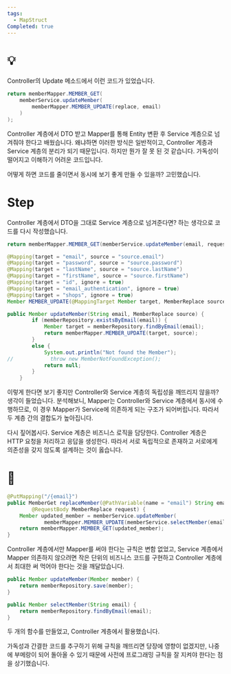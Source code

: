```yaml
---
tags:
  - MapStruct
Completed: true
---
```

# 💡

Controller의 Update 메소드에서 이런 코드가 있었습니다.

```java
return memberMapper.MEMBER_GET(
	memberService.updateMember(
		memberMapper.MEMBER_UPDATE(replace, email)
	)
);
```

Controller 계층에서 DTO 받고 Mapper를 통해 Entity 변환 후 Service 계층으로 넘겨줘야 한다고 배웠습니다. 왜냐하면 이러한 방식은 일반적이고, Controller 계층과 Service 계층의 분리가 되기 때문입니다. 하지만 뭔가 잘 못 된 것 같습니다. 가독성이 떨어지고 이해하기 어려운 코드입니다.

어떻게 하면 코드를 줄이면서 동시에 보기 좋게 만들 수 있을까? 고민했습니다.
# Step

Controller 계층에서 DTO을 그대로 Service 계층으로 넘겨준다면? 
하는 생각으로 코드를 다시 작성했습니다.

```java title:Controller
return memberMapper.MEMBER_GET(memberService.updateMember(email, request));
```

```java title:Mapper
@Mapping(target = "email", source = "source.email")  
@Mapping(target = "password", source = "source.password")  
@Mapping(target = "lastName", source = "source.lastName")  
@Mapping(target = "firstName", source = "source.firstName")  
@Mapping(target = "id", ignore = true)  
@Mapping(target = "email_authentication", ignore = true)  
@Mapping(target = "shops", ignore = true)  
Member MEMBER_UPDATE(@MappingTarget Member target, MemberReplace source);
```

```java title:Service
public Member updateMember(String email, MemberReplace source) {  
        if (memberRepository.existsByEmail(email)) {  
            Member target = memberRepository.findByEmail(email);  
            return memberMapper.MEMBER_UPDATE(target, source);  
        }  
        else {  
            System.out.println("Not found the Member");  
//            throw new MemberNotFoundException();  
            return null;  
        }  
    }
```

이렇게 한다면 보기 좋지만 Controller와 Service 계층의 독립성을 깨뜨리지 않을까? 생각이 들었습니다. 분석해보니, Mapper는 Controller와 Service 계층에서 동시에 수행하므로, 이 경우 Mapper가 Service에 의존하게 되는 구조가 되어버립니다. 따라서 두 계층 간의 결합도가 높아집니다.

다시 짚어봅시다.
Service 계층은 비즈니스 로직을 담당한다.
Controller 계층은 HTTP 요청을 처리하고 응답을 생성한다.
따라서 서로 독립적으로 존재하고 서로에게 의존성을 갖지 않도록 설계하는 것이 옳습니다.
# 🎈

```java title:controller
@PutMapping("/{email}")  
public MemberGet replaceMember(@PathVariable(name = "email") String email,  
        @RequestBody MemberReplace request) {  
    Member updated_member = memberService.updateMember(  
            memberMapper.MEMBER_UPDATE(memberService.selectMember(email), request));  
    return memberMapper.MEMBER_GET(updated_member);  
}
```

Controller 계층에서만 Mapper를 써야 한다는 규칙은 변함 없었고, 
Service 계층에서 Mapper 의존하지 않으려면 작은 단위의 비즈니스 코드를 구현하고 Controller 계층에서 최대한 써 먹어야 한다는 것을 깨달았습니다.

```java title:Service
public Member updateMember(Member member) {  
    return memberRepository.save(member);  
}

public Member selectMember(String email) {  
    return memberRepository.findByEmail(email);  
}
```

두 개의 함수를 만들었고, Controller 계층에서 활용했습니다.

가독성과 간결한 코드를 추구하기 위해 규칙을 깨뜨리면 당장에 영향이 없겠지만, 나중에 부메랑이 되어 돌아올 수 있기 때문에 사전에 프로그래밍 규칙을 잘 지켜야 한다는 점을 상기했습니다.